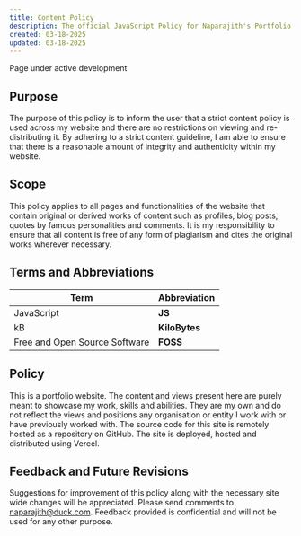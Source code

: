```yaml
---
title: Content Policy
description: The official JavaScript Policy for Naparajith's Portfolio
created: 03-18-2025
updated: 03-18-2025
---
```


<!--
This website is only meant to showcase the work and and skills of the author,
on a professional level. It also has a blog, containing the author's observations
and opinions on various topics. The views expressed are the author's own.
Copyright (C) 2024  T L Naparajith

This program is free software: you can redistribute it and/or modify
it under the terms of the GNU Affero General Public License Version 3 as published
by the Free Software Foundation.

This program is distributed in the hope that it will be useful,
but WITHOUT ANY WARRANTY; without even the implied warranty of
MERCHANTABILITY or FITNESS FOR A PARTICULAR PURPOSE.  See the
GNU Affero General Public License for more details.

You should have received a copy of the GNU Affero General Public License
along with this program.  If not, see <https://www.gnu.org/licenses/agpl-3.0.txt>.

Contact me through electronic mail: <naparajith@duck.com>
-->

Page under active development

## Purpose

The purpose of this policy is to inform the user that a strict content policy is
used across my website and there are no restrictions on viewing and
re-distributing it. By adhering to a strict content guideline, I am able to
ensure that there is a reasonable amount of integrity and authenticity within my
website.

## Scope

This policy applies to all pages and functionalities of the website that contain
original or derived works of content such as profiles, blog posts, quotes by
famous personalities and comments. It is my responsibility to ensure that all
content is free of any form of plagiarism and cites the original works wherever
necessary.

## Terms and Abbreviations

| Term                          | Abbreviation  |
| ----------------------------- | ------------- |
| JavaScript                    | **JS**        |
| kB                            | **KiloBytes** |
| Free and Open Source Software | **FOSS**      |

## Policy

This is a portfolio website. The content and views present here are purely meant
to showcase my work, skills and abilities. They are my own and do not reflect
the views and positions any organisation or entity I work with or have
previously worked with. The source code for this site is remotely hosted as a
repository on GitHub. The site is deployed, hosted and distributed using Vercel.

## Feedback and Future Revisions

Suggestions for improvement of this policy along with the necessary site wide
changes will be appreciated. Please send comments to
[naparajith@duck.com](mailto:naparajith@duck.com). Feedback provided is
confidential and will not be used for any other purpose.

